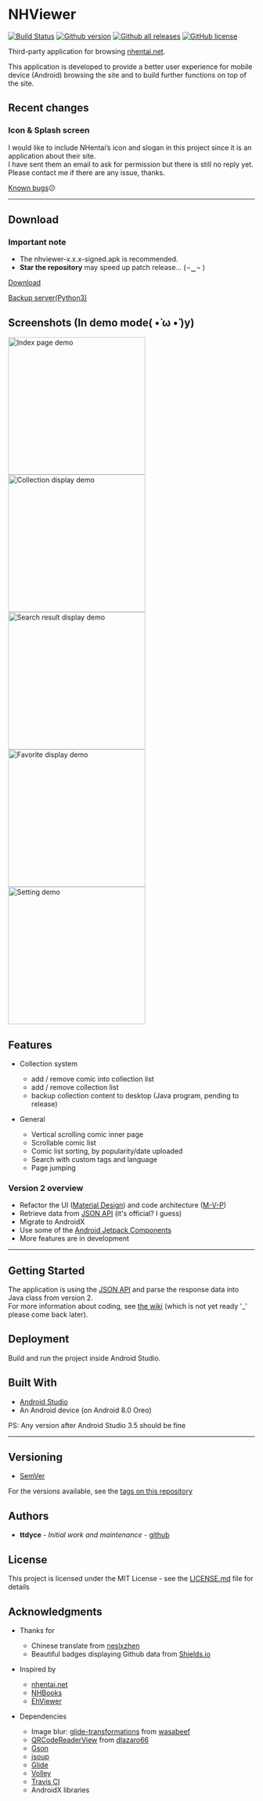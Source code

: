 # NHViewer

[![Build Status](https://travis-ci.com/ttdyce/NHentai-NHViewer.svg?branch=master)](https://travis-ci.com/ttdyce/NHentai-NHViewer)
[![Github version](https://img.shields.io/github/v/tag/ttdyce/NHentaiViewer.svg?label=version&color=brightgreen&sort=semver)](https://github.com/ttdyce/nhviewer/releases)
[![Github all releases](https://img.shields.io/github/downloads/ttdyce/nhentaiviewer/total.svg)](https://github.com/ttdyce/nhviewer/releases)
[![GitHub license](https://img.shields.io/github/license/ttdyce/NHentaiViewer?color=brightgreen)](https://github.com/ttdyce/NHentaiViewer/blob/master/LICENSE.md)

Third-party application for browsing [nhentai.net](https://nhentai.net).

This application is developed to provide a better user experience for mobile device (Android) browsing the site and to build further functions on top of the site.

## Recent changes

### Icon & Splash screen

I would like to include NHentai’s icon and slogan in this project since it is an application about their site.  
I have sent them an email to ask for permission but there is still no reply yet.  
Please contact me if there are any issue, thanks. 

[Known bugs](https://github.com/ttdyce/NHentaiViewer/projects/1)😕

---

## Download

### Important note

- The nhviewer-x.x.x-signed.apk is recommended.
- **Star the repository** may speed up patch release... (¬‿¬ )

[Download](https://github.com/ttdyce/nhviewer/releases)

[Backup server(Python3)](https://github.com/ttdyce/NHV-Backup-Server)

## Screenshots (In demo mode( •̀ ω •́ )y)

<img src="./screenshots/index.png" alt="Index page demo" width="280"><img src="./screenshots/collection.png" alt="Collection display demo" width="280"><img src="./screenshots/search.png" alt="Search result display demo" width="280"><img src="./screenshots/favorite.png" alt="Favorite display demo" width="280"><img src="./screenshots/setting.png" alt="Setting demo" width="280">

## Features

- Collection system
  - add / remove comic into collection list
  - add / remove collection list
  - backup collection content to desktop (Java program, pending to release)

- General
  - Vertical scrolling comic inner page
  - Scrollable comic list
  - Comic list sorting, by popularity/date uploaded
  - Search with custom tags and language
  - Page jumping

### Version 2 overview

- Refactor the UI ([Material Design](https://material.io/design/introduction/#principles)) and code architecture ([M-V-P](https://stackoverflow.com/questions/2056/what-are-mvp-and-mvc-and-what-is-the-difference))
- Retrieve data from [JSON API](https://github.com/NHMoeDev/NHentai-android/issues/27) (it's official? I guess)
- Migrate to AndroidX
- Use some of the [Android Jetpack Components](https://developer.android.com/jetpack)
- More features are in development

---

## Getting Started

The application is using the [JSON API](https://github.com/NHMoeDev/NHentai-android/issues/27) and parse the response data into Java class from version 2.  
For more information about coding, see [the wiki](https://github.com/ttdyce/NHentaiViewer/wiki) (which is not yet ready '_' please come back later).

## Deployment

Build and run the project inside Android Studio.

## Built With

- [Android Studio](https://developer.android.com/studio)
- An Android device (on Android 8.0 Oreo)

PS: Any version after Android Studio 3.5 should be fine

---

## Versioning

- [SemVer](http://semver.org/)

For the versions available, see the [tags on this repository](https://github.com/ttdyce/nhviewer/tags)

## Authors

- **ttdyce** - *Initial work and maintenance* - [github](https://github.com/ttdyce)

## License

This project is licensed under the MIT License - see the [LICENSE.md](LICENSE.md) file for details

## Acknowledgments

- Thanks for
  - Chinese translate from [neslxzhen](https://github.com/neslxzhen)
  - Beautiful badges displaying Github data from [Shields.io](https://github.com/badges/shields)
  
- Inspired by
  - [nhentai.net](https://nhentai.net)
  - [NHBooks](https://github.com/NHMoeDev/NHentai-android)
  - [EhViewer](https://github.com/seven332/EhViewer)
  
- Dependencies
  - Image blur: [glide-transformations](https://github.com/wasabeef/glide-transformations) from [wasabeef](https://github.com/wasabeef)
  - [QRCodeReaderView](https://github.com/dlazaro66/QRCodeReaderView) from [dlazaro66](https://github.com/dlazaro66)
  - [Gson](https://github.com/google/gson)
  - [jsoup](https://jsoup.org/download)
  - [Glide](http://bumptech.github.io/glide/doc/download-setup.html)
  - [Volley](https://developer.android.com/training/volley)
  - [Travis CI](https://travis-ci.com/)
  - AndroidX libraries
